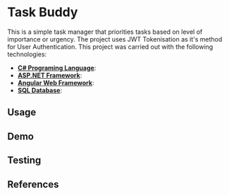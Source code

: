# Task Buddy
This is a simple task manager that priorities tasks based on level of importance or urgency. The project uses JWT Tokenisation as it's method for User Authentication. This project was carried out with the following technologies:
- **[C# Programing Language]()**:
- **[ASP.NET Framework]()**:
- **[Angular Web Framework]()**:
- **[SQL Database]()**:

## Usage

## Demo

## Testing

## References

